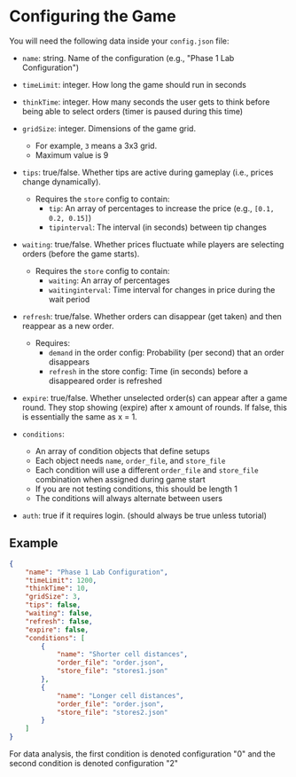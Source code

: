 # Configuring the Game

You will need the following data inside your `config.json` file:

- `name`: string. Name of the configuration (e.g., "Phase 1 Lab Configuration")

- `timeLimit`: integer. How long the game should run in seconds

- `thinkTime`: integer. How many seconds the user gets to think before being able to select orders (timer is paused during this time)

- `gridSize`: integer. Dimensions of the game grid.  
  - For example, `3` means a 3x3 grid.
  - Maximum value is 9

- `tips`: true/false. Whether tips are active during gameplay (i.e., prices change dynamically).  
  - Requires the `store` config to contain:
    - `tip`: An array of percentages to increase the price (e.g., `[0.1, 0.2, 0.15]`)
    - `tipinterval`: The interval (in seconds) between tip changes

- `waiting`: true/false. Whether prices fluctuate while players are selecting orders (before the game starts).  
  - Requires the `store` config to contain:
    - `waiting`: An array of percentages
    - `waitinginterval`: Time interval for changes in price during the wait period

- `refresh`: true/false. Whether orders can disappear (get taken) and then reappear as a new order.  
  - Requires:
    - `demand` in the order config: Probability (per second) that an order disappears
    - `refresh` in the store config: Time (in seconds) before a disappeared order is refreshed

- `expire`: true/false. Whether unselected order(s) can appear after a game round. They stop showing (expire) after x amount of rounds. If false, this is essentially the same as x = 1.

- `conditions`:
  - An array of condition objects that define setups
  - Each object needs `name`, `order_file`, and `store_file`
  - Each condition will use a different `order_file` and `store_file` combination when assigned during game start
  - If you are not testing conditions, this should be length 1
  - The conditions will always alternate between users

- `auth`: true if it requires login. (should always be true unless tutorial)

## Example

```json
{
    "name": "Phase 1 Lab Configuration",
    "timeLimit": 1200,
    "thinkTime": 10,
    "gridSize": 3,
    "tips": false,
    "waiting": false,
    "refresh": false,
    "expire": false,
    "conditions": [
        {
            "name": "Shorter cell distances",
            "order_file": "order.json",
            "store_file": "stores1.json"
        },
        {
            "name": "Longer cell distances",
            "order_file": "order.json",
            "store_file": "stores2.json"
        }
    ]
}

```

For data analysis, the first condition is denoted configuration "0" and the second condition is denoted configuration "2"
